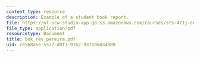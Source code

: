 ```yaml
---
content_type: resource
description: Example of a student book report.
file: https://ol-ocw-studio-app-qa.s3.amazonaws.com/courses/sts-471j-engineering-apollo-the-moon-project-as-a-complex-system-spring-2007/ce568a6e5577d8f391629371d6434989_bok_rev_pereira.pdf
file_type: application/pdf
resourcetype: Document
title: bok_rev_pereira.pdf
uid: ce568a6e-5577-d8f3-9162-9371d6434989
---
```

